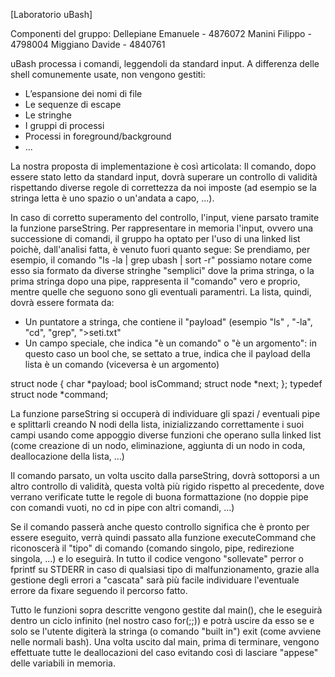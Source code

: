 [Laboratorio uBash]

Componenti del gruppo:
Dellepiane Emanuele - 4876072
Manini Filippo - 4798004
Miggiano Davide - 4840761

uBash processa i comandi, leggendoli da standard input. 
A differenza delle shell comunemente usate, non vengono gestiti:
- L’espansione dei nomi di file
- Le sequenze di escape
- Le stringhe
- I gruppi di processi
- Processi in foreground/background
- ...

La nostra proposta di implementazione è così articolata:
Il comando, dopo essere stato letto da standard input, dovrà superare un controllo di validità rispettando diverse regole di correttezza da noi imposte 
(ad esempio se la stringa letta è uno spazio o un'andata a capo, ...).

In caso di corretto superamento del controllo, l'input, viene parsato tramite la funzione parseString.
Per rappresentare in memoria l'input, ovvero una successione di comandi, il gruppo ha optato
per l'uso di una linked list poichè, dall'analisi fatta, è venuto fuori quanto segue:
Se prendiamo, per esempio, il comando "ls -la | grep ubash | sort -r" possiamo notare come esso sia formato da diverse stringhe "semplici" dove
la prima stringa, o la prima stringa dopo una pipe, rappresenta il "comando" vero e proprio, mentre quelle che seguono sono gli eventuali paramentri.
La lista, quindi, dovrà essere formata da:
- Un puntatore a stringa, che contiene il "payload" (esempio "ls" , "-la", "cd", "grep", ">seti.txt"
- Un campo speciale, che indica "è un comando" o "è un argomento": in questo caso un bool che, se settato a true, indica che il payload della lista è un comando (viceversa è un argomento)

struct node
{
    char *payload;
    bool isCommand;
    struct node *next;
};
typedef struct node *command;

La funzione parseString si occuperà di individuare gli spazi / eventuali pipe e splittarli creando N nodi della lista, inizializzando correttamente i suoi campi usando come appoggio diverse funzioni
che operano sulla linked list (come creazione di un nodo, eliminazione, aggiunta di un nodo in coda, deallocazione della lista, ...)

Il comando parsato, un volta uscito dalla parseString, dovrà sottoporsi a un altro controllo di validità, questa voltà più rigido rispetto al precedente, dove verrano verificate tutte le regole di
buona formattazione (no doppie pipe con comandi vuoti, no cd in pipe con altri comandi, ...)

Se il comando passerà anche questo controllo significa che è pronto per essere eseguito, verrà quindi passato alla funzione executeCommand che riconoscerà il "tipo" di comando (comando singolo, pipe, redirezione singola, ...)
e lo eseguirà. In tutto il codice vengono "sollevate" perror o fprintf su STDERR in caso di qualsiasi tipo di malfunzionamento, grazie alla gestione degli errori a "cascata" sarà più facile individuare l'eventuale
errore da fixare seguendo il percorso fatto.

Tutto le funzioni sopra descritte vengono gestite dal main(), che le eseguirà dentro un ciclo infinito (nel nostro caso for(;;)) e potrà uscire da esso se e solo se l'utente digiterà la stringa (o comando "built in") exit (come avviene
nelle normali bash). Una volta uscito dal main, prima di terminare, vengono effettuate tutte le deallocazioni del caso evitando così di lasciare "appese" delle variabili in memoria.

